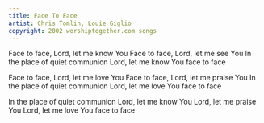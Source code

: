 ```yaml
---
title: Face To Face
artist: Chris Tomlin, Louie Giglio
copyright: 2002 worshiptogether.com songs
---
```


Face to face, Lord, let me know You
Face to face, Lord, let me see You
In the place of quiet communion
Lord, let me know You face to face

Face to face, Lord, let me love You
Face to face, Lord, let me praise You
In the place of quiet communion
Lord, let me love You face to face

In the place of quiet communion
Lord, let me know You
Lord, let me praise You
Lord, let me love You face to face

